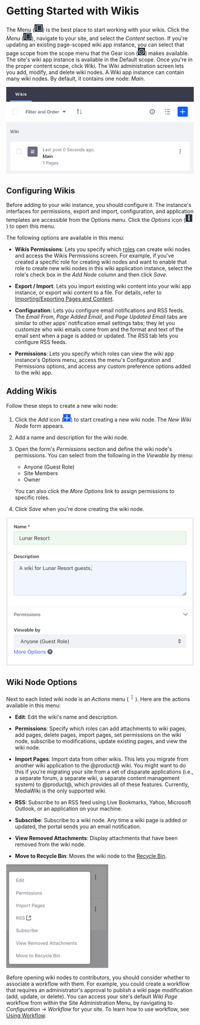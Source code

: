 # Getting Started with Wikis

The Menu (![Menu](../../../../images/icon-menu.png)) 
is the best place to start working with your wikis. Click the *Menu* 
(![Menu](../../../../images/icon-menu.png)), navigate to your site, and select 
the *Content* section. If you're updating an existing page-scoped wiki app 
instance, you can select that page scope from the scope menu that the Gear icon
(![Gear](../../../../images/icon-control-menu-gear.png)) 
makes available. The site's wiki app instance is available in the Default scope. 
Once you're in the proper content scope, click *Wiki*. The Wiki administration 
screen lets you add, modify, and delete wiki nodes. A Wiki app instance can 
contain many wiki nodes. By default, it contains one node: *Main*. 

![Figure 1: The Wiki app instance has a wiki node named *Main* with a single front page. You can build on the Main node or click the Add icon to create a new node.](../../../../images/wiki-admin-empty.png)

## Configuring Wikis

Before adding to your wiki instance, you should configure it. The instance's 
interfaces for permissions, export and import, configuration, and application 
templates are accessible from the Options menu. Click the
*Options* icon 
(![Options](../../../../images/icon-options.png)) to open this menu.

The following options are available in this menu: 

-   **Wikis Permissions**: Lets you specify which 
    [roles](/discover/portal/-/knowledge_base/7-1/roles-and-permissions)
    can create wiki nodes and access the Wikis Permissions screen. For example, 
    if you've created a specific role for creating wiki nodes and want to enable 
    that role to create new wiki nodes in this wiki application instance, select 
    the role's check box in the *Add Node* column and then click *Save*. 

-   **Export / Import**: Lets you import existing wiki content into your wiki
    app instance, or export wiki content to a file. For details, refer to 
    [Importing/Exporting Pages and Content](/discover/portal/-/knowledge_base/7-1/importing-exporting-pages-and-content).

-   **Configuration**: Lets you configure email notifications and RSS feeds. The 
    *Email From*, *Page Added Email*, and *Page Updated Email* tabs are similar 
    to other apps' notification email settings tabs; they let you customize who 
    wiki emails come from and the format and text of the email sent when a page 
    is added or updated. The *RSS* tab lets you configure RSS feeds. 

-   **Permissions**: Lets you specify which roles can view the wiki app 
    instance's Options menu, access the menu's Configuration and Permissions
    options, and access any custom preference options added to the wiki app. 

## Adding Wikis

Follow these steps to create a new wiki node: 

1.  Click the *Add* icon 
    (![Add](../../../../images/icon-add.png)) to start creating a new wiki node. 
    The *New Wiki Node* form appears. 

2.  Add a name and description for the wiki node. 

3.  Open the form's *Permissions* section and define the wiki node's 
    permissions. You can select from the following in the *Viewable by* menu:

    -   Anyone (Guest Role)
    -   Site Members
    -   Owner

    You can also click the *More Options* link to assign permissions to specific 
    roles. 

4.  Click *Save* when you're done creating the wiki node. 

![Figure 2: The New Wiki Node form lets you describe your new node, set view permissions, and set permissions for the Guest and Site Member roles.](../../../../images/wiki-new-wiki-node.png)

## Wiki Node Options

Next to each listed wiki node is an *Actions* menu 
(![Actions](../../../../images/icon-actions.png)). Here are the actions available 
in this menu: 

-   **Edit**: Edit the wiki's name and description.

-   **Permissions**: Specify which roles can add attachments to wiki pages, add 
    pages, delete pages, import pages, set permissions on the wiki node, 
    subscribe to modifications, update existing pages, and view the wiki node. 

-   **Import Pages**: Import data from other wikis. This lets you migrate from 
    another wiki application to the @product@ wiki. You might want to do this if 
    you're migrating your site from a set of disparate applications (i.e., a 
    separate forum, a separate wiki, a separate content management system) to 
    @product@, which provides all of these features. Currently, MediaWiki is the 
    only supported wiki.

-   **RSS**: Subscribe to an RSS feed using Live Bookmarks, Yahoo, Microsoft 
    Outlook, or an application on your machine.

-   **Subscribe**: Subscribe to a wiki node. Any time a wiki page is added or 
    updated, the portal sends you an email notification. 

-   **View Removed Attachments**: Display attachments that have been removed 
    from the wiki node. 

-   **Move to Recycle Bin**: Moves the wiki node to the 
    [Recycle Bin](/discover/portal/-/knowledge_base/7-1/restoring-deleted-assets). 

![Figure 3: Each wiki node's Actions menu lists actions you can perform.](../../../../images/wiki-options.png)

Before opening wiki nodes to contributors, you should consider whether to 
associate a workflow with them. For example, you could create a workflow that
requires an administrator's approval to publish a wiki page modification (add,
update, or delete). You can access your site's default *Wiki Page* workflow from
within the Site Administration Menu, by navigating to *Configuration* &rarr; 
*Workflow* for your site. To learn how to use workflow, see 
[Using Workflow](/discover/portal/-/knowledge_base/7-1/using-workflow). 
